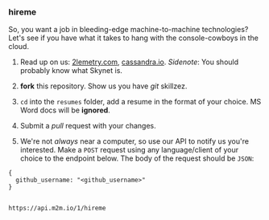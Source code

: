 ### hireme

So, you want a job in bleeding-edge machine-to-machine technologies?  Let's see if you have what it takes to hang with the console-cowboys in the cloud.

1. Read up on us: [2lemetry.com](http://2lemetry.com), [cassandra.io](http://cassandra.io). *Sidenote*: You should probably know what Skynet is.

1. **fork** this repository. Show us you have *git* skillzez.

1. `cd` into the `resumes` folder, add a resume in the format of your choice. MS Word docs will be **ignored**.

1. Submit a *pull* request with your changes. 

1. We're not _always_ near a computer, so use our API to notify us you're interested. Make a `POST` request using any language/client of your choice to the endpoint below. The body of the request should be `JSON`:

```
{
  github_username: "<github_username>"
}


https://api.m2m.io/1/hireme
```